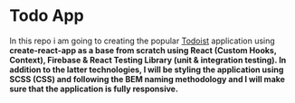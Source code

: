 <h1>Todo App</h1>
<p>
In this repo i am going to creating the popular <a href="https://todoist.com">Todoist</a> application using <b>create-react-app<b> as a base from scratch using React (Custom Hooks, Context), Firebase & React Testing Library (unit & integration testing). In addition to the latter technologies, I will be styling the application using SCSS (CSS) and following the BEM naming methodology and I will make sure that the application is fully responsive.
</p>
